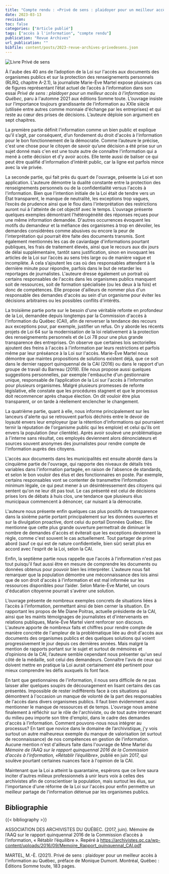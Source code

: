 ```yaml
---
title: "Compte rendu : «Privé de sens : plaidoyer pour un meilleur accès à l'information au Québec» de Marie-Ève Martel"
date: 2023-03-13
revision: 
toc: false
categories: ["Article publié"]
tags: ["accès à l'information", "compte rendu"]
publication: "Revue Archives"
url_publication: ""
bibfile: content/posts/2023-revue-archives-privedesens.json
---
```


![Livre Privé de sens](https://editionssommetoute.com/sites/default/files/styles/image_5_colonne/public/prive_de_sens_c1c4_21-07-29_v2.jpg?itok=1AcEn2Qi)

À l'aube des 40 ans de l’adoption de la Loi sur l'accès aux documents des organismes publics et sur la protection des renseignements personnels (RLRQ, chapitre A-2.1), la journaliste Marie-Ève Martel expose plusieurs cas de figures représentant l’état actuel de l’accès à l’information dans son essai *Privé de sens : plaidoyer pour un meilleur accès à l'information au Québec*, paru à l'automne 2021 aux éditions Somme toute. L’ouvrage insiste sur l’importance toujours grandissante de l’information au XXIe siècle (utilisée entre autres comme monnaie d'échange par les entreprises) et qui reste au cœur des prises de décisions. L’auteure déploie son argument en sept chapitres. 

La première partie définit l'information comme un bien public et explique qu'il s’agit, par conséquent, d’un fondement du droit d'accès à l'information pour le bon fonctionnement de la démocratie. Comme l’auteure le précise, c'est une chose pour le citoyen de savoir qu’une décision a été prise sur un sujet donné mais c'en est une toute autre de connaître l'information qui a mené à cette décision et d'y avoir accès. Elle tente aussi de baliser ce qui peut être qualifié d'information d’intérêt public, car la ligne est parfois mince avec la vie privée. 

La seconde partie, qui fait près du quart de l'ouvrage, présente la Loi et son application. L'auteure démontre la dualité constante entre la protection des renseignements personnels ou de la confidentialité versus l'accès à l'information. Bien que l'intention initiale de la Loi était de tendre vers un État transparent, le manque de neutralité, les exceptions trop vagues, l’excès de prudence ainsi que le flou dans l'interprétation des restrictions auront nui à l'atteinte de cet objectif avec le temps. L'ouvrage présente quelques exemples démontrant l'hétérogénéité des réponses reçues pour une même information demandée. D'autres occurrences évoquent les motifs du demandeur et la méfiance des organismes à trop en dévoiler, les demandes considérées comme abusives ou encore la peur de l'interprétation qui pourrait être faite des documents transmis. Sont également mentionnés les cas de caviardage d'informations pourtant publiques, les frais de traitement élevés, ainsi que le recours aux dix jours de délai supplémentaire, tantôt sans justification, sinon en invoquant les articles de la Loi sur l’accès au sens très large ou de manière vague et incomplète. À cela s’ajoutent les cas où des responsables attendent à la dernière minute pour répondre, parfois dans le but de retarder les reportages de journalistes. L'auteure dresse également un portrait où certains responsables de l'accès dans les organismes publics manquent soit de ressources, soit de formation spécialisée (ou les deux à la fois) et donc de compétences. Elle propose d'ailleurs de nommer plus d'un responsable des demandes d'accès au sein d'un organisme pour éviter les décisions arbitraires ou les possibles conflits d'intérêts. 

La troisième partie porte sur le besoin d'une véritable refonte en profondeur de la Loi, demandée depuis longtemps par la Commission d'accès à l'information du Québec (CAI), afin de renverser la tendance des recours aux exceptions pour, par exemple, justifier un refus. On y aborde les récents projets de Loi 64 sur la modernisation de la loi relativement à la protection des renseignements personnels et de Loi 78 pour une plus grande transparence des entreprises. On observe que certaines lois sectorielles ajoutent des freins à l'accès à l'information par leurs restrictions et parfois même par leur préséance à la Loi sur l'accès. Marie-Ève Martel nous démontre que maintes propositions de solutions existent déjà, que ce soit dans le dernier rapport quinquennal de la CAI (2016) ou dans le rapport d'un groupe de travail du Barreau (2019). Elle nous propose aussi quelques suggestions personnelles, par exemple l'embauche d'un gestionnaire unique, responsable de l’application de la Loi sur l'accès à l’information pour plusieurs organismes. Malgré plusieurs promesses de refonte législative, elle constate que les procédures stagnent et que le processus doit recommencer après chaque élection. On dit vouloir être plus transparent, or on tarde à réellement enclencher le changement. 

La quatrième partie, quant à elle, nous informe principalement sur les lanceurs d'alerte qui se retrouvent parfois déchirés entre le devoir de loyauté envers leur employeur (par la rétention d'informations qui pourraient ternir la réputation de l'organisme public qui les emploie) et celui qu'ils ont envers la population (leur clientèle). Après avoir soulevé une problématique à l'interne sans résultat, ces employés deviennent alors dénonciateurs et sources souvent anonymes des journalistes pour rendre compte de l'information auprès des citoyens. 

L'accès aux documents dans les municipalités est ensuite abordé dans la cinquième partie de l'ouvrage, qui rapporte des niveaux de détails très variables dans l'information partagée, en raison de l'absence de standards, et selon le bon vouloir des élus et des fonctionnaires en poste. Par exemple, certains responsables vont se contenter de transmettre l’information minimum légale, ce qui peut mener à un désintéressement des citoyens qui sentent qu'on ne leur dit pas tout. Le cas présenté est celui de décisions prises lors de débats à huis clos, une tendance que plusieurs élus municipaux commencent à dénoncer, car nuisant à la démocratie. 

L'auteure nous présente enfin quelques cas plus positifs de transparence dans la sixième partie portant principalement sur les données ouvertes et sur la divulgation proactive, dont celui du portail Données Québec. Elle mentionne que cette plus grande ouverture permettrait de diminuer le nombre de demandes d'accès et éviterait que les exceptions deviennent la règle, comme c'est souvent le cas actuellement. Tout partager de prime abord (sauf ce qui est de nature confidentielle, bien sûr) serait plus en accord avec l'esprit de la Loi, selon la CAI. 

Enfin, la septième partie nous rappelle que l'accès à l'information n'est pas tout puisqu'il faut aussi être en mesure de comprendre les documents ou données obtenus pour pouvoir bien les interpréter. L'auteure nous fait remarquer que la population démontre une méconnaissance des lois ainsi que de son droit d'accès à l'information et est mal informée sur les ressources disponibles pour l’aider. Selon Marie-Ève Martel, un cours d'éducation citoyenne pourrait s'avérer une solution. 

L’ouvrage présente de nombreux exemples concrets de situations liées à l’accès à l’information, permettant ainsi de bien cerner la situation. En rapportant les propos de Me Diane Poitras, actuelle présidente de la CAI, ainsi que les maints témoignages de journalistes et d'intervenants en relations publiques, Marie-Ève Martel vient renforcer son discours. L'auteure apporte de nombreux faits et chiffres pour rendre compte de manière concrète de l'ampleur de la problématique liée au droit d'accès aux documents des organismes publics et des quelques solutions qui voient progressivement le jour depuis ces dernières années. Mais malgré la mention de rapports portant sur le sujet et surtout de mémoires et d’opinions de la CAI, l’auteure semble cependant nous présenter qu'un seul côté de la médaille, soit celui des demandeurs. Connaître l'avis de ceux qui doivent mettre en pratique la Loi aurait certainement été pertinent pour mieux comprendre les défis auxquels ils font face. 

En tant que gestionnaires de l'information, il nous sera difficile de ne pas laisser aller quelques soupirs de découragement en lisant certains des cas présentés. Impossible de rester indifférents face à ces situations qui démontrent à l'occasion un manque de volonté de la part des responsables de l'accès dans divers organismes publics. Il faut bien évidemment aussi mentionner le manque de ressources et de temps. L'ouvrage nous amène finalement à réfléchir sur le rôle de l'archiviste, ou de tout autre intervenant du milieu peu importe son titre d'emploi, dans le cadre des demandes d'accès à l’information. Comment pouvons-nous nous intégrer au processus? En tant que novice dans le domaine de l’archivistique, j'y vois surtout un autre malheureux exemple du manque de valorisation (et surtout de reconnaissance) de nos compétences en gestion de l'information. Aucune mention n'est d'ailleurs faite dans l'ouvrage de Mme Martel du *Mémoire de l’AAQ sur le rapport quinquennal 2016 de la Commission d’accès à l’information, «Rétablir l’équilibre»*, publié en juin 2017, qui soulève pourtant certaines nuances face à l'opinion de la CAI. 

Maintenant que la Loi a atteint la quarantaine, espérons que ce livre saura inciter d'autres milieux professionnels à unir leurs voix à celles des archivistes afin de conscientiser la population, mais surtout les élus, sur l'importance d'une réforme de la Loi sur l'accès pour enfin permettre un meilleur partage de l'information détenue par les organismes publics.


## Bibliographie

{{< bibliography >}}

ASSOCIATION DES ARCHIVISTES DU QUÉBEC. (2017, juin). Mémoire de l’AAQ sur le rapport quinquennal 2016 de la Commission d’accès à l’information, « Rétablir l’équilibre ». Repéré à https://archivistes.qc.ca/wp-content/uploads/2016/09/Memoire_Rapport_quinquennal_CAI.pdf

MARTEL, M.-È. (2021). Privé de sens : plaidoyer pour un meilleur accès à l'information au Québec, préface de Monique Dumont. Montréal, Québec : Éditions Somme toute, 183 pages.

